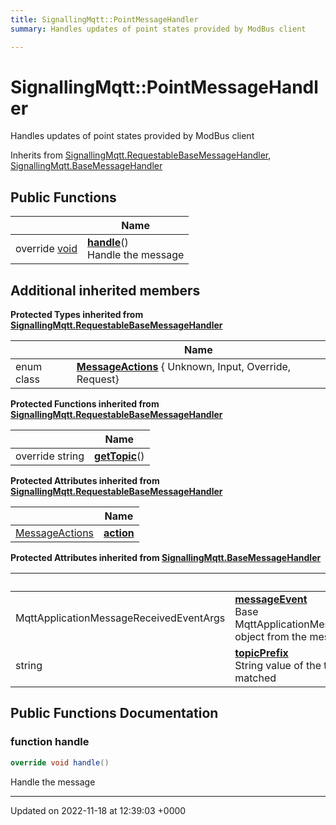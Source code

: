 ```yaml
---
title: SignallingMqtt::PointMessageHandler
summary: Handles updates of point states provided by ModBus client 

---
```


# SignallingMqtt::PointMessageHandler



Handles updates of point states provided by ModBus client 

Inherits from [SignallingMqtt.RequestableBaseMessageHandler](/SignallingSystem-doc/vb/Classes/classSignallingMqtt_1_1RequestableBaseMessageHandler/), [SignallingMqtt.BaseMessageHandler](/SignallingSystem-doc/vb/Classes/classSignallingMqtt_1_1BaseMessageHandler/)

## Public Functions

|                | Name           |
| -------------- | -------------- |
| override [void](/SignallingSystem-doc/vb/Files/SerialPixelLeds_8vb/#variable-void) | **[handle](/SignallingSystem-doc/vb/Classes/classSignallingMqtt_1_1PointMessageHandler/#function-handle)**()<br>Handle the message  |

## Additional inherited members

**Protected Types inherited from [SignallingMqtt.RequestableBaseMessageHandler](/SignallingSystem-doc/vb/Classes/classSignallingMqtt_1_1RequestableBaseMessageHandler/)**

|                | Name           |
| -------------- | -------------- |
| enum class| **[MessageActions](/SignallingSystem-doc/vb/Classes/classSignallingMqtt_1_1RequestableBaseMessageHandler/#enum-messageactions)** { Unknown, Input, Override, Request} |

**Protected Functions inherited from [SignallingMqtt.RequestableBaseMessageHandler](/SignallingSystem-doc/vb/Classes/classSignallingMqtt_1_1RequestableBaseMessageHandler/)**

|                | Name           |
| -------------- | -------------- |
| override string | **[getTopic](/SignallingSystem-doc/vb/Classes/classSignallingMqtt_1_1RequestableBaseMessageHandler/#function-gettopic)**() |

**Protected Attributes inherited from [SignallingMqtt.RequestableBaseMessageHandler](/SignallingSystem-doc/vb/Classes/classSignallingMqtt_1_1RequestableBaseMessageHandler/)**

|                | Name           |
| -------------- | -------------- |
| [MessageActions](/SignallingSystem-doc/vb/Classes/classSignallingMqtt_1_1RequestableBaseMessageHandler/#enum-messageactions) | **[action](/SignallingSystem-doc/vb/Classes/classSignallingMqtt_1_1RequestableBaseMessageHandler/#variable-action)**  |

**Protected Attributes inherited from [SignallingMqtt.BaseMessageHandler](/SignallingSystem-doc/vb/Classes/classSignallingMqtt_1_1BaseMessageHandler/)**

|                | Name           |
| -------------- | -------------- |
| MqttApplicationMessageReceivedEventArgs | **[messageEvent](/SignallingSystem-doc/vb/Classes/classSignallingMqtt_1_1BaseMessageHandler/#variable-messageevent)** <br>Base MqttApplicationMessageReceivedEventArgs object from the message  |
| string | **[topicPrefix](/SignallingSystem-doc/vb/Classes/classSignallingMqtt_1_1BaseMessageHandler/#variable-topicprefix)** <br>String value of the topic prefix that was matched  |


## Public Functions Documentation

### function handle

```csharp
override void handle()
```

Handle the message 

-------------------------------

Updated on 2022-11-18 at 12:39:03 +0000